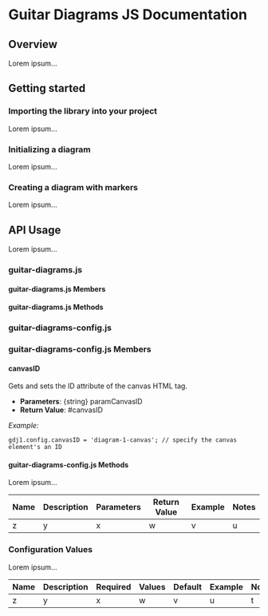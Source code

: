 # Guitar Diagrams JS Documentation

## Overview

Lorem ipsum...

## Getting started

### Importing the library into your project

Lorem ipsum...

### Initializing a diagram

Lorem ipsum...

### Creating a diagram with markers

Lorem ipsum...

## API Usage

Lorem ipsum...

### guitar-diagrams.js

#### guitar-diagrams.js Members

#### guitar-diagrams.js Methods

### guitar-diagrams-config.js

### guitar-diagrams-config.js Members

#### canvasID

Gets and sets the ID attribute of the canvas HTML tag.

- **Parameters**: {string} paramCanvasID
- **Return Value**: #canvasID

*Example:*

```
gdj1.config.canvasID = 'diagram-1-canvas'; // specify the canvas element's an ID
```
#### guitar-diagrams-config.js Methods

Lorem ipsum...

| Name | Description | Parameters | Return Value | Example | Notes |
| ---- | ----------- | ---------- | ------------ | ------- | ----- |
| z | y | x | w | v | u |

### Configuration Values

Lorem ipsum...

| Name | Description | Required | Values | Default | Example | Notes |
| ---- | ----------- | -------- | ------ | ------- | ------- | ----- |
| z | y | x | w | v | u | t |
